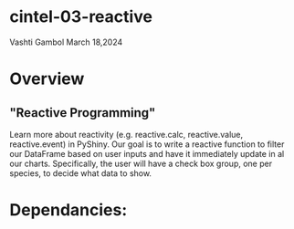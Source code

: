 # cintel-03-reactive
  Vashti Gambol
  March 18,2024

# Overview

## "Reactive Programming"
Learn more about reactivity (e.g. reactive.calc, reactive.value, reactive.event) in PyShiny.  Our goal is to write a reactive function to filter our DataFrame based on user inputs and have it immediately update in al our charts. 
Specifically, the user will have a check box group, one per species, to decide what data to show.

#  Dependancies:
##


